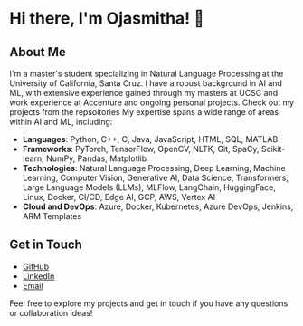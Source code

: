 # Hi there, I'm Ojasmitha! 👋

## About Me
I'm a master's student specializing in Natural Language Processing at the University of California, Santa Cruz. I have a robust background in AI and ML, with extensive experience gained through my masters at UCSC and work experience at Accenture and ongoing personal projects.
Check out my projects from the repsoitories
My expertise spans a wide range of areas within AI and ML, including:

- **Languages**: Python, C++, C, Java, JavaScript, HTML, SQL, MATLAB
- **Frameworks**: PyTorch, TensorFlow, OpenCV, NLTK, Git, SpaCy, Scikit-learn, NumPy, Pandas, Matplotlib
- **Technologies**: Natural Language Processing, Deep Learning, Machine Learning, Computer Vision, Generative AI, Data Science, Transformers, Large Language Models (LLMs), MLFlow, LangChain, HuggingFace, Linux, Docker, CI/CD, Edge AI, GCP, AWS, Vertex AI
- **Cloud and DevOps**: Azure, Docker, Kubernetes, Azure DevOps, Jenkins, ARM Templates

## Get in Touch
- [GitHub](https://github.com/ojasmitha)
- [LinkedIn](https://www.linkedin.com/in/ojasmitha)
- [Email](mailto:opedirap@ucsc.edu)

Feel free to explore my projects and get in touch if you have any questions or collaboration ideas!










